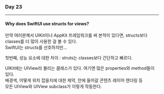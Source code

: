 ### Day 23
***
#### Why does SwiftUI use structs for views?

만약 여러분께서 UIKit이나 AppKit 프레임워크를 써 본적이 있다면, structs보다 classes를 더 많이 사용한 걸 볼 수 있다.   
SwiftUI는 structs를 선호하지만...   
   
첫번째, 성능 요소에 대한 차이 : struts는 classes보다 간단하고 빠르다.   
  
UIKit에는 UIView라 불리는 클래스가 있다. 여기엔 많은 properties와 method들이 있다.   
배경색, 어떻게 위치 잡을지에 대한 제약, 안에 들어갈 콘텐츠 레이어 렌더링 등   
모든 UIView와 UIView subclass가 이렇게 작동한다.   
   

